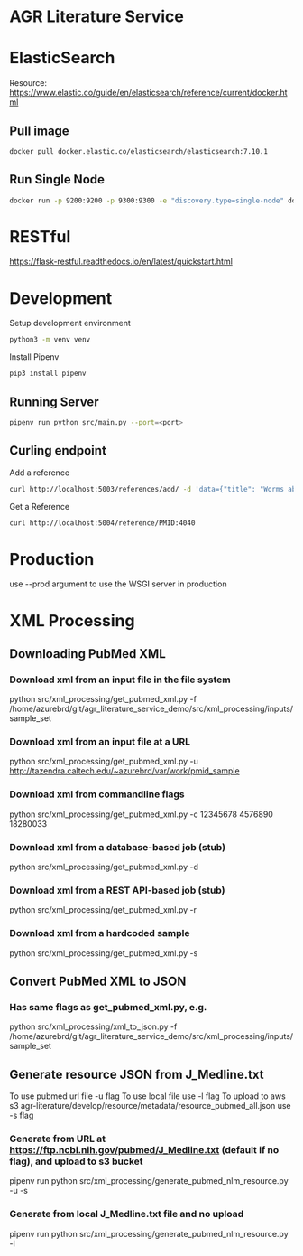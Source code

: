 # AGR Literature Service

# ElasticSearch

Resource: https://www.elastic.co/guide/en/elasticsearch/reference/current/docker.html

## Pull image
```bash
docker pull docker.elastic.co/elasticsearch/elasticsearch:7.10.1
```


## Run Single Node

```bash
docker run -p 9200:9200 -p 9300:9300 -e "discovery.type=single-node" docker.elastic.co/elasticsearch/elasticsearch:7.10.1
```

# RESTful

https://flask-restful.readthedocs.io/en/latest/quickstart.html

# Development

Setup development environment

```bash
python3 -m venv venv
```

Install Pipenv

```bash
pip3 install pipenv
```

## Running Server

```bash
pipenv run python src/main.py --port=<port>
```

## Curling endpoint

Add a reference
```bash
curl http://localhost:5003/references/add/ -d 'data={"title": "Worms abi-1", "pubmed_id": "PMID:53e565", "mod": "WB", "pubmod_id": "WBPub:0e0000003"}' -X POST
```

Get a Reference
```bash
curl http://localhost:5004/reference/PMID:4040
```

# Production

use --prod argument to use the WSGI server in production


# XML Processing

## Downloading PubMed XML

### Download xml from an input file in the file system
python src/xml_processing/get_pubmed_xml.py -f /home/azurebrd/git/agr_literature_service_demo/src/xml_processing/inputs/sample_set

### Download xml from an input file at a URL
python src/xml_processing/get_pubmed_xml.py -u http://tazendra.caltech.edu/~azurebrd/var/work/pmid_sample

### Download xml from commandline flags
python src/xml_processing/get_pubmed_xml.py -c 12345678 4576890 18280033

### Download xml from a database-based job (stub)
python src/xml_processing/get_pubmed_xml.py -d

### Download xml from a REST API-based job (stub)
python src/xml_processing/get_pubmed_xml.py -r

### Download xml from a hardcoded sample
python src/xml_processing/get_pubmed_xml.py -s

## Convert PubMed XML to JSON

### Has same flags as get_pubmed_xml.py, e.g.
python src/xml_processing/xml_to_json.py  -f /home/azurebrd/git/agr_literature_service_demo/src/xml_processing/inputs/sample_set

## Generate resource JSON from J_Medline.txt
To use pubmed url file -u flag
To use local file use -l flag
To upload to aws s3 agr-literature/develop/resource/metadata/resource_pubmed_all.json use -s flag

### Generate from URL at https://ftp.ncbi.nih.gov/pubmed/J_Medline.txt (default if no flag), and upload to s3 bucket
pipenv run python src/xml_processing/generate_pubmed_nlm_resource.py -u -s

### Generate from local J_Medline.txt file and no upload
pipenv run python src/xml_processing/generate_pubmed_nlm_resource.py -l
